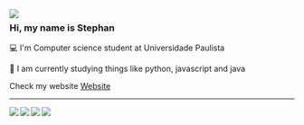<img align="left" src="https://media.giphy.com/media/2RiU1RUjyh4C4/giphy.gif" />

### Hi, my name is Stephan

:computer: I'm Computer science student at Universidade Paulista

:book: I am currently studying things like python, javascript and java

Check my website [Website](https://www.facebook.com/stcharles02/)

******

[<img align="left" src="https://img.shields.io/badge/LinkedIn-0077B5?style=for-the-badge&logo=linkedin&logoColor=white" />](https://www.linkedin.com/in/stephan-charles/)

[<img align="left" src="https://img.shields.io/badge/Twitter-1DA1F2?style=for-the-badge&logo=twitter&logoColor=white" />](https://twitter.com/S_charles10)

[<img align="left" src="https://img.shields.io/badge/Instagram-E4405F?style=for-the-badge&logo=instagram&logoColor=white" />](https://www.instagram.com/ostcharless/)

[<img align="left" src="https://img.shields.io/badge/Facebook-1877F2?style=for-the-badge&logo=facebook&logoColor=white" />](https://www.facebook.com/stcharles02/)
